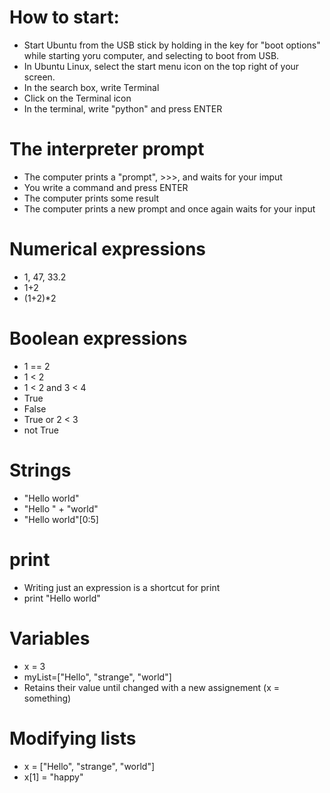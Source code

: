 # How to start:
* Start Ubuntu from the USB stick by holding in the key for "boot options" while starting yoru computer, and selecting to boot from USB.
* In Ubuntu Linux, select the start menu icon on the top right of your screen.
* In the search box, write Terminal
* Click on the Terminal icon
* In the terminal, write "python" and press ENTER

# The interpreter prompt
* The computer prints a "prompt", >>>, and waits for your imput
* You write a command and press ENTER
* The computer prints some result
* The computer prints a new prompt and once again waits for your input

# Numerical expressions
* 1, 47, 33.2
* 1+2
* (1+2)*2

# Boolean expressions
* 1 == 2
* 1 < 2
* 1 < 2 and 3 < 4
* True
* False
* True or 2 < 3
* not True

# Strings
* "Hello world"
* "Hello " + "world"
* "Hello world"[0:5]

# print
* Writing just an expression is a shortcut for print
* print "Hello world"

# Variables
* x = 3
* myList=["Hello", "strange", "world"]
* Retains their value until changed with a new assignement (x = something)

# Modifying lists
* x = ["Hello", "strange", "world"]
* x[1] = "happy"




